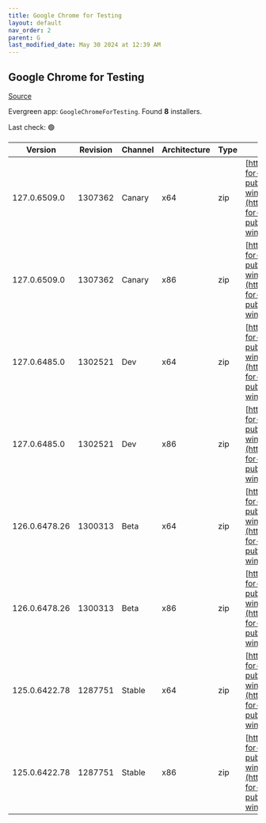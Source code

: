```yaml
---
title: Google Chrome for Testing
layout: default
nav_order: 2
parent: G
last_modified_date: May 30 2024 at 12:39 AM
---
```


## Google Chrome for Testing

[Source](https://googlechromelabs.github.io/chrome-for-testing/)

Evergreen app: `GoogleChromeForTesting`. Found **8** installers.

Last check: 🟢

| Version       | Revision | Channel | Architecture | Type | URI                                                                                                                                                                                            |
| ------------- | -------- | ------- | ------------ | ---- | ---------------------------------------------------------------------------------------------------------------------------------------------------------------------------------------------- |
| 127.0.6509.0  | 1307362  | Canary  | x64          | zip  | [https://storage.googleapis.com/chrome-for-testing-public/127.0.6509.0/win64/chrome-win64.zip](https://storage.googleapis.com/chrome-for-testing-public/127.0.6509.0/win64/chrome-win64.zip)   |
| 127.0.6509.0  | 1307362  | Canary  | x86          | zip  | [https://storage.googleapis.com/chrome-for-testing-public/127.0.6509.0/win32/chrome-win32.zip](https://storage.googleapis.com/chrome-for-testing-public/127.0.6509.0/win32/chrome-win32.zip)   |
| 127.0.6485.0  | 1302521  | Dev     | x64          | zip  | [https://storage.googleapis.com/chrome-for-testing-public/127.0.6485.0/win64/chrome-win64.zip](https://storage.googleapis.com/chrome-for-testing-public/127.0.6485.0/win64/chrome-win64.zip)   |
| 127.0.6485.0  | 1302521  | Dev     | x86          | zip  | [https://storage.googleapis.com/chrome-for-testing-public/127.0.6485.0/win32/chrome-win32.zip](https://storage.googleapis.com/chrome-for-testing-public/127.0.6485.0/win32/chrome-win32.zip)   |
| 126.0.6478.26 | 1300313  | Beta    | x64          | zip  | [https://storage.googleapis.com/chrome-for-testing-public/126.0.6478.26/win64/chrome-win64.zip](https://storage.googleapis.com/chrome-for-testing-public/126.0.6478.26/win64/chrome-win64.zip) |
| 126.0.6478.26 | 1300313  | Beta    | x86          | zip  | [https://storage.googleapis.com/chrome-for-testing-public/126.0.6478.26/win32/chrome-win32.zip](https://storage.googleapis.com/chrome-for-testing-public/126.0.6478.26/win32/chrome-win32.zip) |
| 125.0.6422.78 | 1287751  | Stable  | x64          | zip  | [https://storage.googleapis.com/chrome-for-testing-public/125.0.6422.78/win64/chrome-win64.zip](https://storage.googleapis.com/chrome-for-testing-public/125.0.6422.78/win64/chrome-win64.zip) |
| 125.0.6422.78 | 1287751  | Stable  | x86          | zip  | [https://storage.googleapis.com/chrome-for-testing-public/125.0.6422.78/win32/chrome-win32.zip](https://storage.googleapis.com/chrome-for-testing-public/125.0.6422.78/win32/chrome-win32.zip) |
